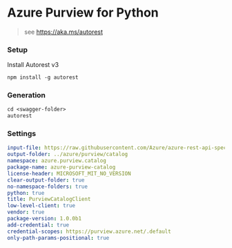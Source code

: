 # Azure Purview for Python

> see https://aka.ms/autorest

### Setup

Install Autorest v3

```ps
npm install -g autorest
```

### Generation

```ps
cd <swagger-folder>
autorest
```

### Settings

```yaml
input-file: https://raw.githubusercontent.com/Azure/azure-rest-api-specs/master/specification/purview/data-plane/Azure.Purview.Catalog/preview/2021-05-01-preview/purviewcatalog.json
output-folder: ../azure/purview/catalog
namespace: azure.purview.catalog
package-name: azure-purview-catalog
license-header: MICROSOFT_MIT_NO_VERSION
clear-output-folder: true
no-namespace-folders: true
python: true
title: PurviewCatalogClient
low-level-client: true
vendor: true
package-version: 1.0.0b1
add-credential: true
credential-scopes: https://purview.azure.net/.default
only-path-params-positional: true
```

